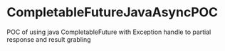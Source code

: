 # CompletableFutureJavaAsyncPOC
POC of using java CompletableFuture with Exception handle to partial response and result grabling
